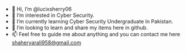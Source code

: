 - 👋 Hi, I’m @lucixsherry06 
- 👀 I’m interested in Cyber Security.
- 🌱 I’m currently learning Cyber Security Undergraduate In Pakistan.
- 💞️ I’m looking to learn and share my items here in github.
- 📫 Feel free to guide me about anything and you can contact me here shaheryarali958@gmail.com

<!---
lucixsherry06/lucixsherry06 is a ✨ special ✨ repository because its `README.md` (this file) appears on your GitHub profile.
You can click the Preview link to take a look at your changes.
--->
